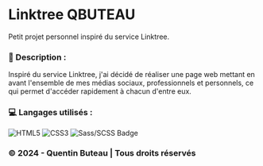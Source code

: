 # Linktree QBUTEAU

Petit projet personnel inspiré du service Linktree.

### 📜 Description :
Inspiré du service Linktree, j'ai décidé de réaliser une page web mettant en avant l'ensemble de mes médias sociaux, professionnels et personnels, ce qui permet d'accéder rapidement à chacun d'entre eux.

### 💻 Langages utilisés :
![HTML5](https://img.shields.io/badge/html5-%23E34F26.svg?style=for-the-badge&logo=html5&logoColor=white)
![CSS3](https://img.shields.io/badge/css3-%231572B6.svg?style=for-the-badge&logo=css3&logoColor=white)
![Sass/SCSS Badge](https://img.shields.io/badge/Sass/SCSS-CC6699?style=for-the-badge&logo=sass&logoColor=white)

### © 2024 - Quentin Buteau | Tous droits réservés
